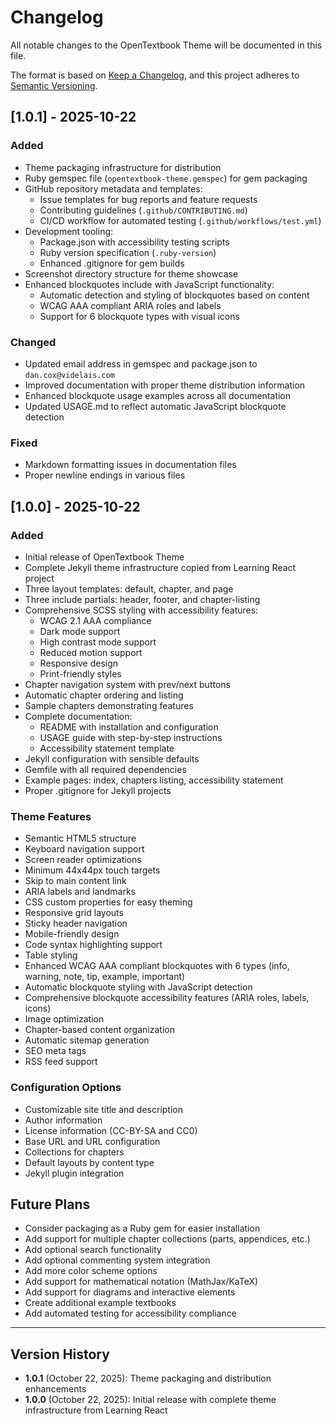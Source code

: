 # Changelog

All notable changes to the OpenTextbook Theme will be documented in this file.

The format is based on [Keep a Changelog](https://keepachangelog.com/en/1.0.0/),
and this project adheres to [Semantic Versioning](https://semver.org/spec/v2.0.0.html).

## [1.0.1] - 2025-10-22

### Added

- Theme packaging infrastructure for distribution
- Ruby gemspec file (`opentextbook-theme.gemspec`) for gem packaging
- GitHub repository metadata and templates:
  - Issue templates for bug reports and feature requests
  - Contributing guidelines (`.github/CONTRIBUTING.md`)
  - CI/CD workflow for automated testing (`.github/workflows/test.yml`)
- Development tooling:
  - Package.json with accessibility testing scripts
  - Ruby version specification (`.ruby-version`)
  - Enhanced .gitignore for gem builds
- Screenshot directory structure for theme showcase
- Enhanced blockquotes include with JavaScript functionality:
  - Automatic detection and styling of blockquotes based on content
  - WCAG AAA compliant ARIA roles and labels
  - Support for 6 blockquote types with visual icons

### Changed

- Updated email address in gemspec and package.json to `dan.cox@videlais.com`
- Improved documentation with proper theme distribution information
- Enhanced blockquote usage examples across all documentation
- Updated USAGE.md to reflect automatic JavaScript blockquote detection

### Fixed

- Markdown formatting issues in documentation files
- Proper newline endings in various files

## [1.0.0] - 2025-10-22

### Added

- Initial release of OpenTextbook Theme
- Complete Jekyll theme infrastructure copied from Learning React project
- Three layout templates: default, chapter, and page
- Three include partials: header, footer, and chapter-listing
- Comprehensive SCSS styling with accessibility features:
  - WCAG 2.1 AAA compliance
  - Dark mode support
  - High contrast mode support
  - Reduced motion support
  - Responsive design
  - Print-friendly styles
- Chapter navigation system with prev/next buttons
- Automatic chapter ordering and listing
- Sample chapters demonstrating features
- Complete documentation:
  - README with installation and configuration
  - USAGE guide with step-by-step instructions
  - Accessibility statement template
- Jekyll configuration with sensible defaults
- Gemfile with all required dependencies
- Example pages: index, chapters listing, accessibility statement
- Proper .gitignore for Jekyll projects

### Theme Features

- Semantic HTML5 structure
- Keyboard navigation support
- Screen reader optimizations
- Minimum 44x44px touch targets
- Skip to main content link
- ARIA labels and landmarks
- CSS custom properties for easy theming
- Responsive grid layouts
- Sticky header navigation
- Mobile-friendly design
- Code syntax highlighting support
- Table styling
- Enhanced WCAG AAA compliant blockquotes with 6 types (info, warning, note, tip, example, important)
- Automatic blockquote styling with JavaScript detection
- Comprehensive blockquote accessibility features (ARIA roles, labels, icons)
- Image optimization
- Chapter-based content organization
- Automatic sitemap generation
- SEO meta tags
- RSS feed support

### Configuration Options

- Customizable site title and description
- Author information
- License information (CC-BY-SA and CC0)
- Base URL and URL configuration
- Collections for chapters
- Default layouts by content type
- Jekyll plugin integration

## Future Plans

- Consider packaging as a Ruby gem for easier installation
- Add support for multiple chapter collections (parts, appendices, etc.)
- Add optional search functionality
- Add optional commenting system integration
- Add more color scheme options
- Add support for mathematical notation (MathJax/KaTeX)
- Add support for diagrams and interactive elements
- Create additional example textbooks
- Add automated testing for accessibility compliance

---

## Version History

- **1.0.1** (October 22, 2025): Theme packaging and distribution enhancements
- **1.0.0** (October 22, 2025): Initial release with complete theme infrastructure from Learning React
